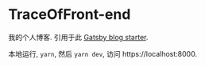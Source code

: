 # TraceOfFront-end

我的个人博客. 引用于此 [Gatsby blog starter](https://github.com/gatsbyjs/gatsby-starter-blog).

本地运行, `yarn`, 然后 `yarn dev`, 访问 https://localhost:8000.
